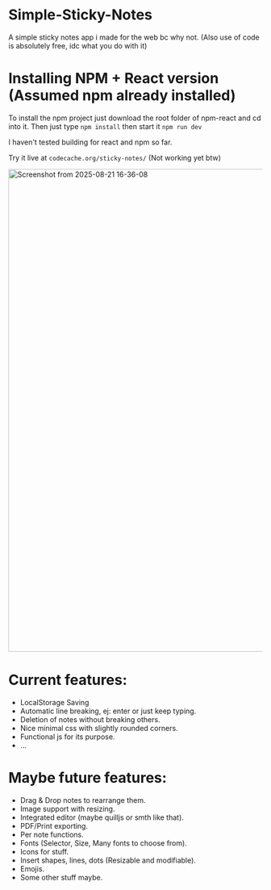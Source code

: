 # Simple-Sticky-Notes
A simple sticky notes app i made for the web bc why not. (Also use of code is absolutely free, idc what you do with it)

# Installing NPM + React version (Assumed npm already installed)
To install the npm project just download the root folder of npm-react and cd into it.
Then just type ```npm install``` then start it ```npm run dev```

I haven't tested building for react and npm so far.

Try it live at ```codecache.org/sticky-notes/``` (Not working yet btw)

<img width="1846" height="957" alt="Screenshot from 2025-08-21 16-36-08" src="https://github.com/user-attachments/assets/8e8fbd51-e64a-4bbe-874a-79e1e5216311" />

# Current features:
  - LocalStorage Saving
  - Automatic line breaking, ej: enter or just keep typing.
  - Deletion of notes without breaking others.
  - Nice minimal css with slightly rounded corners.
  - Functional js for its purpose.
  - ...

# Maybe future features:
  - Drag & Drop notes to rearrange them.
  - Image support with resizing.
  - Integrated editor (maybe quilljs or smth like that).
  - PDF/Print exporting.
  - Per note functions.
  - Fonts (Selector, Size, Many fonts to choose from).
  - Icons for stuff.
  - Insert shapes, lines, dots (Resizable and modifiable).
  - Emojis.
  - Some other stuff maybe.
